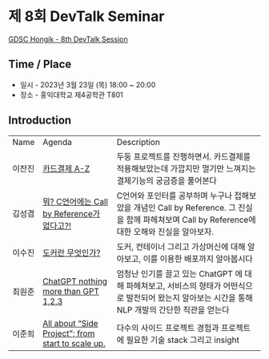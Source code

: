 # 제 8회 DevTalk Seminar

[GDSC Hongik - 8th DevTalk Session](https://youtu.be/8TD7w9Olfm8)

## Time / Place

- 일시 - 2023년 3월 23일 (목) 18:00 ~ 20:00
- 장소 - 홍익대학교 제4공학관 T801

## Introduction

<table>
    <tr>
        <td>Name</td>
        <td>Agenda</td>
        <td>Description</td>
    </tr>
    <tr>
        <td>이찬진</td>
        <td><a href="https://youtu.be/WKt1BDIJJhc">카드결제 A-Z</td>
        <td>두둥 프로젝트를 진행하면서. 카드결제를 적용해보았는데 가깝지만 멀기만 느껴지는 결제기능의 궁금증을 풀어본다</td>
    </tr>
    <tr>
        <td>김성겸</td>
        <td><a href="https://youtu.be/ODIj2ip7xec">뭐? C언어에는 Call by Reference가 없다고?!</td>
        <td>C언어와 포인터를 공부하며 누구나 접해보았을 개념인 Call by Reference. 그 진실을 함께 파헤쳐보며 Call by Reference에 대한 오해와 진실을 알아보자.</td>
    </tr>
    <tr>
        <td>이수진</td>
        <td><a href="https://youtu.be/SWeAIqY7Nyk">도커란 무엇인가?</td>
        <td>도커, 컨테이너 그리고 가상머신에 대해 알아보고, 이를 이용한 배포까지 알아봅시다</td>
    </tr>
    <tr>
        <td>최원준</td>
        <td><a href="https://youtu.be/ICoGPnDUCOc">ChatGPT nothing more than GPT 1,2,3</td>
        <td>엄청난 인기를 끌고 있는 ChatGPT 에 대해 파헤쳐보고, 서비스의 형태가 어떤식으로 발전되어 왔는지 알아보는 시간을 통해 NLP 개발의 간단한 직관을 얻는다</td>
    </tr>
    <tr>
        <td>이준희</td>
        <td><a href="https://youtu.be/KBEyha-x79Q">All about “Side Project”; from start to scale up.</td>
        <td>다수의 사이드 프로젝트 경험과 프로젝트에 필요한 기술 stack 그리고 insight</td>
    </tr>
</table>
